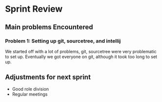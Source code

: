# Sprint Review

## Main problems  Encountered

### Problem 1: Setting up git, sourcetree, and intellij

We started off with a lot of problems, git, sourcetree were very problematic to set up. Eventually we 
got everyone on git, although it took too long to set up.

## Adjustments for next sprint
 - Good role division
 - Regular meetings



